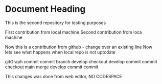 # Document Heading

This is the second repository for testing purposes

First contribution from local machine
Second contribution from loca machine

Now this is a contribution from github - change over an existing line
Now lets see what happens when local repo is not uptodate

gitGraph
    commit
    commit
    branch develop
    checkout develop
    commit
    commit
    checkout main
    merge develop
    commit
    commit

This changes was done from web editor, NO CODESPACE

